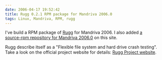 ```yaml
---
date: 2006-04-17 19:52:42
title: Rugg 0.2.1 RPM package for Mandriva 2006.0
tags: Linux, Mandriva, RPM, rugg
---
```


I've build a RPM package of [Rugg](http://rugg.sourceforge.net) for Mandriva 2006. I also added [a source-rpm repository for Mandriva 2006.0](http://github.com/kdeldycke/mandriva-specs) on this site.

Rugg describe itself as a "Flexible file system and hard drive crash testing". Take a look on the official project website for details: [Rugg Project website](http://rugg.sourceforge.net).
